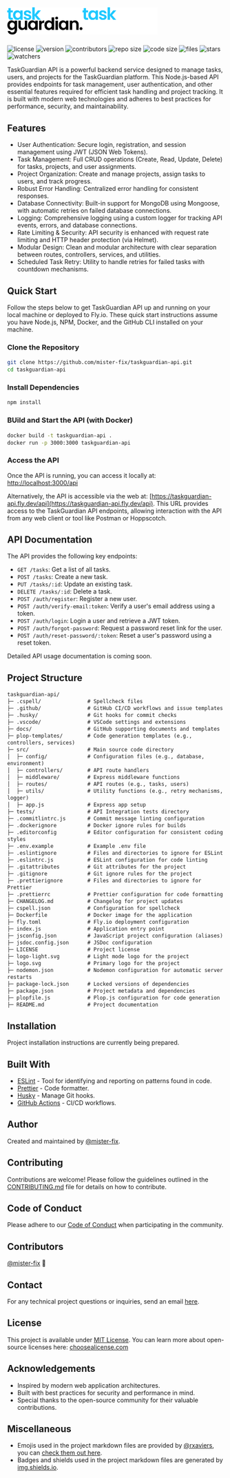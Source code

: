 # <img src="./logo.svg#gh-light-mode-only" alt="taskguardian-api logo light" width="175" /><img src="./logo-light.svg#gh-dark-mode-only" alt="taskguardian-api logo light" width="175" />

![license](https://img.shields.io/github/license/mister-fix/taskguardian-api)
![version](https://img.shields.io/github/v/tag/mister-fix/taskguardian-api?label=version)
![contributors](https://img.shields.io/static/v1?label=contributors&message=1&color=success)
![repo size](https://img.shields.io/github/repo-size/mister-fix/taskguardian-api?color=yellow)
![code size](https://img.shields.io/github/languages/code-size/mister-fix/taskguardian-api?color=red)
![files](https://img.shields.io/github/directory-file-count/mister-fix/taskguardian-api?color=skyblue)
![stars](https://img.shields.io/github/stars/mister-fix/taskguardian-api?style=social)
![watchers](https://img.shields.io/github/watchers/mister-fix/taskguardian-api?style=social)

TaskGuardian API is a powerful backend service designed to manage tasks, users, and projects for the TaskGuardian platform. This Node.js-based API provides endpoints for task management, user authentication, and other essential features required for efficient task handling and project tracking. It is built with modern web technologies and adheres to best practices for performance, security, and maintainability.

## Features

- User Authentication: Secure login, registration, and session management using JWT (JSON Web Tokens).
- Task Management: Full CRUD operations (Create, Read, Update, Delete) for tasks, projects, and user assignments.
- Project Organization: Create and manage projects, assign tasks to users, and track progress.
- Robust Error Handling: Centralized error handling for consistent responses.
- Database Connectivity: Built-in support for MongoDB using Mongoose, with automatic retries on failed database connections.
- Logging: Comprehensive logging using a custom logger for tracking API events, errors, and database connections.
- Rate Limiting & Security: API security is enhanced with request rate limiting and HTTP header protection (via Helmet).
- Modular Design: Clean and modular architecture with clear separation between routes, controllers, services, and utilities.
- Scheduled Task Retry: Utility to handle retries for failed tasks with countdown mechanisms.

## Quick Start

Follow the steps below to get TaskGuardian API up and running on your local machine or deployed to Fly.io. These quick start instructions assume you have Node.js, NPM, Docker, and the GitHub CLI installed on your machine.

### Clone the Repository

```bash
git clone https://github.com/mister-fix/taskguardian-api.git
cd taskguardian-api
```

### Install Dependencies

```bash
npm install
```

### BUild and Start the API (with Docker)

```bash
docker build -t taskguardian-api .
docker run -p 3000:3000 taskguardian-api
```

### Access the API

Once the API is running, you can access it locally at: [http://localhost:3000/api](http://localhost:3000/api)

Alternatively, the API is accessible via the web at: [https://taskguardian-api.fly.dev/api](https://taskguardian-api.fly.dev/api). This URL provides access to the TaskGuardian API endpoints, allowing interaction with the API from any web client or tool like Postman or Hoppscotch.

## API Documentation

The API provides the following key endpoints:

- `GET /tasks`: Get a list of all tasks.
- `POST /tasks`: Create a new task.
- `PUT /tasks/:id`: Update an existing task.
- `DELETE /tasks/:id`: Delete a task.
- `POST /auth/register`: Register a new user.
- `POST /auth/verify-email:token`: Verify a user's email address using a token.
- `POST /auth/login`: Login a user and retrieve a JWT token.
- `POST /auth/forgot-password`: Request a password reset link for the user.
- `POST /auth/reset-password/:token`: Reset a user's password using a reset token.

Detailed API usage documentation is coming soon.

## Project Structure

```ASCII
taskguardian-api/
├─ .cspell/               # Spellcheck files
├─ .github/               # GitHub CI/CD workflows and issue templates
├─ .husky/                # Git hooks for commit checks
├─ .vscode/               # VSCode settings and extensions
├─ docs/                  # GitHub supporting documents and templates
├─ plop-templates/        # Code generation templates (e.g., controllers, services)
├─ src/                   # Main source code directory
│  ├─ config/             # Configuration files (e.g., database, environment)
│  ├─ controllers/        # API route handlers
│  ├─ middleware/         # Express middleware functions
│  ├─ routes/             # API routes (e.g., tasks, users)
│  ├─ utils/              # Utility functions (e.g., retry mechanisms, logger)
│  ├─ app.js              # Express app setup
├─ tests/                 # API Integration tests directory
├─ .commitlintrc.js       # Commit message linting configuration
├─ .dockerignore          # Docker ignore rules for builds
├─ .editorconfig          # Editor configuration for consistent coding styles
├─ .env.example           # Example .env file
├─ .eslintignore          # Files and directories to ignore for ESLint
├─ .eslintrc.js           # ESLint configuration for code linting
├─ .gitattributes         # Git attributes for the project
├─ .gitignore             # Git ignore rules for the project
├─ .prettierignore        # Files and directories to ignore for Prettier
├─ .prettierrc            # Prettier configuration for code formatting
├─ CHANGELOG.md           # Changelog for project updates
├─ cspell.json            # Configuration for spellcheck
├─ Dockerfile             # Docker image for the application
├─ fly.toml               # Fly.io deployment configuration
├─ index.js               # Application entry point
├─ jsconfig.json          # JavaScript project configuration (aliases)
├─ jsdoc.config.json      # JSDoc configuration
├─ LICENSE                # Project license
├─ logo-light.svg         # Light mode logo for the project
├─ logo.svg               # Primary logo for the project
├─ nodemon.json           # Nodemon configuration for automatic server restarts
├─ package-lock.json      # Locked versions of dependencies
├─ package.json           # Project metadata and dependencies
├─ plopfile.js            # Plop.js configuration for code generation
├─ README.md              # Project documentation
```

## Installation

Project installation instructions are currently being prepared.

## Built With

- [ESLint](https://eslint.org/) - Tool for identifying and reporting on patterns found in code.
- [Prettier](https://prettier.io/) - Code formatter.
- [Husky](https://typicode.github.io/husky/) - Manage Git hooks.
- [GitHub Actions](https://docs.github.com/en/actions) - CI/CD workflows.

## Author

Created and maintained by [@mister-fix].

## Contributing

Contributions are welcome! Please follow the guidelines outlined in the [CONTRIBUTING.md](./docs/CONTRIBUTING.md) file for details on how to contribute.

## Code of Conduct

Please adhere to our [Code of Conduct](./docs/CODE_OF_CONDUCT.md) when participating in the community.

## Contributors

[@mister-fix] 🐉

## Contact

For any technical project questions or inquiries, send an email [here](mailto:hellostephenwm@gmail.com).

## License

This project is available under [MIT License](./LICENSE). You can learn more about open-source licenses here: [choosealicense.com]

## Acknowledgements

- Inspired by modern web application architectures.
- Built with best practices for security and performance in mind.
- Special thanks to the open-source community for their valuable contributions.

## Miscellaneous

- Emojis used in the project markdown files are provided by [@rxaviers], you can [check them out here].
- Badges and shields used in the project markdown files are generated by [img.shields.io].

[@mister-fix]: https://github.com/mister-fix/
[choosealicense.com]: https://choosealicense.com
[@rxaviers]: https://github.com/rxaviers
[check them out here]: https://gist.github.com/rxaviers/7360908
[img.shields.io]: https://img.shields.io/
